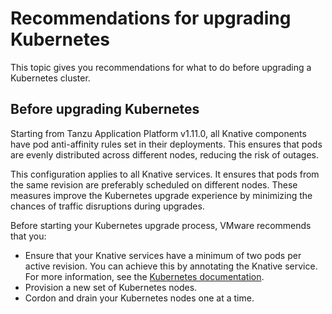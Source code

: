 # Recommendations for upgrading Kubernetes

This topic gives you recommendations for what to do before upgrading a Kubernetes cluster.

## <a id='upgrade-k8s'></a> Before upgrading Kubernetes

Starting from Tanzu Application Platform v1.11.0, all Knative components have pod anti-affinity rules
set in their deployments.
This ensures that pods are evenly distributed across different nodes, reducing the risk of outages.

This configuration applies to all Knative services. It ensures that pods from the same
revision are preferably scheduled on different nodes. These measures improve the
Kubernetes upgrade experience by minimizing the chances of traffic disruptions during upgrades.

Before starting your Kubernetes upgrade process, VMware recommends that you:

- Ensure that your Knative services have a minimum of two pods per active revision.
  You can achieve this by annotating the Knative service.
  For more information, see the [Kubernetes documentation](https://knative.dev/docs/serving/autoscaling/scale-bounds/#lower-bound).
- Provision a new set of Kubernetes nodes.
- Cordon and drain your Kubernetes nodes one at a time.

